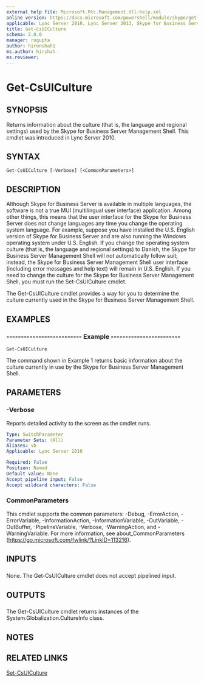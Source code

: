 ```yaml
---
external help file: Microsoft.Rtc.Management.dll-help.xml
online version: https://docs.microsoft.com/powershell/module/skype/get-csuiculture
applicable: Lync Server 2010, Lync Server 2013, Skype for Business Server 2015, Skype for Business Server 2019
title: Get-CsUICulture
schema: 2.0.0
manager: rogupta
author: hirenshah1
ms.author: hirshah
ms.reviewer:
---
```


# Get-CsUICulture

## SYNOPSIS
Returns information about the culture (that is, the language and regional settings) used by the Skype for Business Server Management Shell.
This cmdlet was introduced in Lync Server 2010.



## SYNTAX

```
Get-CsUICulture [-Verbose] [<CommonParameters>]
```

## DESCRIPTION
Although Skype for Business Server is available in multiple languages, the software is not a true MUI (multilingual user interface) application.
Among other things, this means that the user interface for the Skype for Business Server does not change languages any time you change the operating system language.
For example, suppose you have installed the U.S.
English version of Skype for Business Server and are also running the Windows operating system under U.S.
English.
If you change the operating system culture (that is, the language and regional settings) to Danish, the Skype for Business Server Management Shell will not automatically follow suit; instead, the Skype for Business Server Management Shell user interface (including error messages and help text) will remain in U.S.
English.
If you need to change the culture for the Skype for Business Server Management Shell, you must run the Set-CsUICulture cmdlet.

The Get-CsUICulture cmdlet provides a way for you to determine the culture currently used in the Skype for Business Server Management Shell.



## EXAMPLES

### -------------------------- Example ------------------------
```
Get-CsUICulture
```

The command shown in Example 1 returns basic information about the culture currently in use by the Skype for Business Server Management Shell.

## PARAMETERS

### -Verbose
Reports detailed activity to the screen as the cmdlet runs.

```yaml
Type: SwitchParameter
Parameter Sets: (All)
Aliases: vb
Applicable: Lync Server 2010

Required: False
Position: Named
Default value: None
Accept pipeline input: False
Accept wildcard characters: False
```

### CommonParameters
This cmdlet supports the common parameters: -Debug, -ErrorAction, -ErrorVariable, -InformationAction, -InformationVariable, -OutVariable, -OutBuffer, -PipelineVariable, -Verbose, -WarningAction, and -WarningVariable. For more information, see about_CommonParameters (https://go.microsoft.com/fwlink/?LinkID=113216).

## INPUTS

###  
None.
The Get-CsUICulture cmdlet does not accept pipelined input.

## OUTPUTS

###  
The Get-CsUICulture cmdlet returns instances of the System.Globalization.CultureInfo class.

## NOTES

## RELATED LINKS

[Set-CsUICulture](Set-CsUICulture.md)

